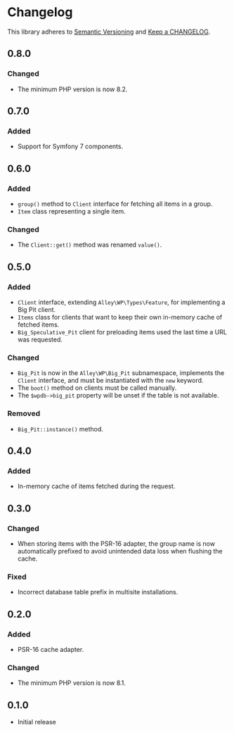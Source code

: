 # Changelog

This library adheres to [Semantic Versioning](https://semver.org/) and [Keep a CHANGELOG](https://keepachangelog.com/en/1.0.0/).

## 0.8.0

### Changed

- The minimum PHP version is now 8.2.

## 0.7.0

### Added

- Support for Symfony 7 components.

## 0.6.0

### Added

- `group()` method to `Client` interface for fetching all items in a group.
- `Item` class representing a single item.

### Changed

- The `Client::get()` method was renamed `value()`.

## 0.5.0

### Added

- `Client` interface, extending `Alley\WP\Types\Feature`, for implementing a Big Pit client.
- `Items` class for clients that want to keep their own in-memory cache of fetched items.
- `Big_Speculative_Pit` client for preloading items used the last time a URL was requested.

### Changed

- `Big_Pit` is now in the `Alley\WP\Big_Pit` subnamespace, implements the `Client` interface, and must be instantiated with the `new` keyword.
- The `boot()` method on clients must be called manually.
- The `$wpdb->big_pit` property will be unset if the table is not available.

### Removed

- `Big_Pit::instance()` method.

## 0.4.0

### Added

- In-memory cache of items fetched during the request.

## 0.3.0

### Changed

- When storing items with the PSR-16 adapter, the group name is now automatically prefixed to avoid unintended data loss when flushing the cache.

### Fixed

- Incorrect database table prefix in multisite installations.

## 0.2.0

### Added

- PSR-16 cache adapter.

### Changed

- The minimum PHP version is now 8.1.

## 0.1.0

- Initial release
